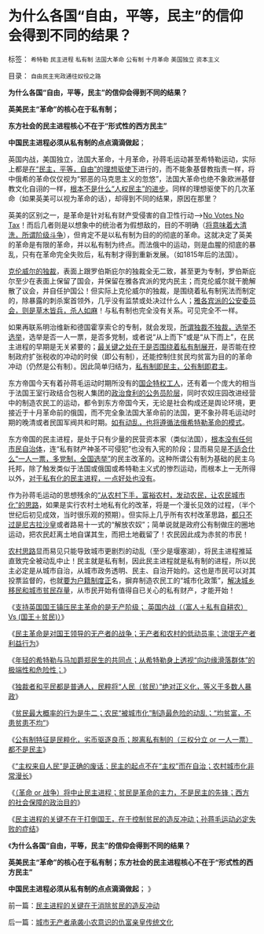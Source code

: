 # 为什么各国“自由，平等，民主”的信仰会得到不同的结果？

标签： `希特勒` `民主进程` `私有制` `法国大革命` `公有制` `十月革命` `美国独立` `资本主义` 

目录： `自由民主宪政通往奴役之路`

**为什么各国“自由，平等，民主”的信仰会得到不同的结果？**

**英美民主“革命”的核心在于私有制；**

**东方社会的民主进程核心不在于“形式性的西方民主”**

**中国民主进程必须从私有制的点点滴滴做起**；

英国内战，美国独立，法国大革命，十月革命，孙蒋毛运动甚至希特勒运动，实际上都是[在“民主，平等，自由”的理想驱使下](../../../2010/5/17/人权是识别极左伪装的金标准.md)进行的，而不能象基督教指责一样，将中俄希的革命仅仅视为“邪恶的马克思主义的忽悠”，法国大革命也绝不象欧洲基督教文化自诩的一样，[根本不是什么“人权民主”的进步](../../../2011/3/12/法国大革命是社会主义民粹运动.md)。同样的理想驱使下的几次革命（如果英美可以视为革命的话），却得到不同的结果，原因在那里？

英美的区别之一，是革命是针对私有财产受侵害的自卫性行动——>[No Votes No Tax](../../../2011/12/1/英国内战中的（国王&nbsp;Vs&nbsp;自治市联盟）中的一小撮.md)！而后几者则是以想象中的统治者为假想敌的，目的不明确（[将意味着大清洗，所谓阶级斗争](http://darthvad.blog.sohu.com/130312127.html)），但肯定不是以私有制为目的的彻底的革命。这就决定了英美的革命是有限的革命，并以私有制为终点。而法俄中的运动，则是血腥的彻底的暴乱，只有在革命完全失败后，私有制才得到重新发展。（如1815年后的法国）。

[克伦威尔的独裁](../../../2011/10/21/民主不是为了报复，请不要选择克伦威尔革命.md)，表面上跟罗伯斯庇尔的独裁全无二致，甚至更为专制，罗伯斯庇尔至少在表面上保留了国会，并保留在雅各宾派的党内民主；而克伦威尔就干脆解散了议会，并自任护国公！但实际上克伦威尔的独裁，是围绕着私有制宪法而制定的，除暴露的刺杀案首领外，几乎没有监禁或处决过什么人；[雅各宾派的公安委员会，则是草木皆兵，杀人如麻](http://darthvad.blog.sohu.com/136672979.html)！与私有制也完全没有关系。可见完全不一样。

如果再联系明治维新和德国霍享索仑的专制，就会发现，[所谓独裁不独裁，选举不选举](../../../2011/4/17/独裁腐败都不是司法罪名.md)，选举是否一人一票，是否多党制，或者说“从上而下”或是“从下而上”，在民主进程的早期是无关紧要的；[最关键之处在于是否围绕着私有制展开](../../../2011/10/30/脱离私有制的“民主”将毁于民粹冲击波.md)，是否能在控制政府扩张税收的冲动的时侯（即公有制），还能控制住贫民均贫富为目的的革命冲动（仍然是公有制）。因此简单归结为，[私有制即民主，公有制即君主](../../../2008/7/28/民主Vs君主；人权Vs君权；民生Vs国家利益.md)。

东方帝国今天有着孙蒋毛运动时期所没有的[国企特权工人](../../../2009/8/10/舆论层精神抵抗法.md)，还有着一个庞大的相当于法国王室行政结合包税人集团的[政治食利的公务员阶层](../../../2009/8/1/特权二八定律，特权总令社会负担最大化.md)，同时农奴庄园改进经营中的制造农民工的运动，都令到东方帝国今天，无论是社会构成还是舆论环境，更接近于十月革命前的俄国，而不完全象法国大革命前的法国，更不象孙蒋毛运动时期的晚清或者民国军阀共和时期。[如有动乱，也将遵循法俄希特勒革命的模式](../../../2010/7/10/中国传统愤青崇拜德国纳粹.md)。

东方帝国的民主进程，是处于只有少量的民营资本家（类似法国），[根本没有任何市民自治体](../../../2011/11/26/资本主义萌芽与商业化无直接关系.md)，连“私有财产神圣不可侵犯”也没有入宪的阶段；显而易见是[不适合什么“一人一票，多党制，全国选举”](../../../2009/3/1/维持稳定目前更宜一党制；不宜全国直选普选.md)的民主改革的。这种所谓公有制为基础的民主乌托邦，除了触发类似于法国或俄国或希特勒主义式的惨烈运动，而根本上一无所得以外，[对于私有化的民主进程，一点好处也没有](../../../2009/3/1/为什么不能一步到位全国直选？不能一步多党制？.md)。

作为孙蒋毛运动的思想残余的[“从农村下手，富裕农村，发动农民，让农民城市化”的思路](../../../2011/11/22/“农民运动”和“革命”都是马克思毛主义的BUG.md)，如果是实行农村土地私有化的改革，将是一个漫长见效的过程，（半个世纪后初见成效，当时很乐观的预期）。但实际上几乎所有农村改革思路，[都只不过是尼古拉沙皇](http://darthvad.blog.sohu.com/174672253.html)或者路易十一式的“解放农奴”；简单说就是政府公有制做庄的圈地运动，把农民赶离土地自谋其生，而把土地截留了！农民因此成为赤贫的市民！

[农村思路](../../../2011/11/27/粮农系统是最大的国企，“向农村倾斜”与农民无关.md)显而易见只能导致城市更剧烈的动乱（至少是堰塞湖），将民主进程推延直致完全被动乱中止！民主就是私有制，因此民主进程就是私有制的进程，所以民主必定是从城市自治，从城市政务透明、民主、自治开始的。这也是市民可以对其投票监督的，也就[要为户籍制度正](../../../2009/9/5/参考西方成功的经验不要偷换人权概念.md)名，摒弃制造农民工的“城市化政策”，[解决城乡移民和城市贫民存量](../../../2009/10/20/踩钢丝现象，毒品效应和死亡循环.md)，从市民开始有值得自已关心的私有财产，才能开始！

《[支持英国国王镇压民主革命的是无产阶级； 英国内战（（富人＋私有自耕农） Vs (国王＋贫民)）](../../../2011/12/2/英国内战（（富人＋私有自耕农）&nbsp;Vs&nbsp;(国王＋贫民)）.md)》

《[民主革命是对国王领导的无产者的战争；无产者和农村的低动员率；流氓无产者利益行为](../../../2011/12/2/流氓无产者甘当牛二的利益合理性.md)》

《[年轻的希特勒与马加爵郑民生的共同点；从希特勒身上透视“向边缘滑落群体”的极端性和危险性；](../../../2011/12/3/希特勒曾是一个好孩子,好士兵.md)》

《[独裁者和平民都是普通人，民粹将“人民（贫民）”绝对正义化，等义于多数人暴政](../../../2011/12/3/民粹者将贫民绝对正义化的传统意义.md)》

《[贫民最大概率的行为是牛二；农民“被城市化”制造最危险的动乱；“均贫富，不患贫患不均”](../../../2011/12/3/赤贫的农民“被城市化”制造最危险的动乱.md)》

《[公有制特征是民粹化，劣币驱逐良币；脱离私有制的（三权分立 or
一人一票）都不是民主](../../../2011/12/3/公有制特征是民粹化，劣币驱逐良币.md)》

《[“主权来自人民”是正确的废话；民主的起点不在“主权”而在自治；农村城市化非常漫长](../../../2011/12/4/“主权来自人民”是正确的废话.md)》

《[（革命 or
战争）将中止民主进程；贫民是革命的主力，不是民主的先锋；西方的社会保障的政治目的](../../../2011/12/4/（革命&nbsp;or&nbsp;战争）都将中止民主进程.md)》

《[民主进程的关键不在于打倒国王，在于控制贫民的造反冲动；孙蒋毛运动必定失败的症结](../../../2011/12/4/民主进程的关键在于消除贫民的造反冲动.md)》

《**为什么各国“自由，平等，民主”的信仰会得到不同的结果？**

**英美民主“革命”的核心在于私有制；东方社会的民主进程核心不在于“形式性的西方民主”**

**中国民主进程必须从私有制的点点滴滴做起**； 》



前一篇：[民主进程的关键在于消除贫民的造反冲动](../../../2011/12/4/民主进程的关键在于消除贫民的造反冲动.md)

后一篇：[城市无产者承袭小农意识的仇富亲皇传统文化](../../../2011/12/5/城市无产者承袭小农意识的仇富亲皇传统文化.md)